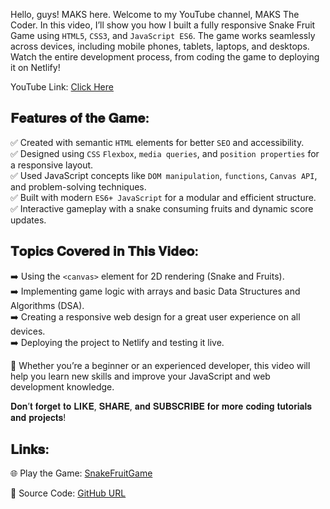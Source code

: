 Hello, guys! MAKS here. Welcome to my YouTube channel, MAKS The Coder. In this video, I’ll show you how I built a fully responsive Snake Fruit Game using `HTML5`, `CSS3`, and `JavaScript ES6`. The game works seamlessly across devices, including mobile phones, tablets, laptops, and desktops. Watch the entire development process, from coding the game to deploying it on Netlify!  

YouTube Link: [Click Here](https://www.youtube.com/@MAKSTheCoder)

## 𝐅𝐞𝐚𝐭𝐮𝐫𝐞𝐬 𝐨𝐟 𝐭𝐡𝐞 𝐆𝐚𝐦𝐞:  
✅ Created with semantic `HTML` elements for better `SEO` and accessibility.  
✅ Designed using `CSS` `Flexbox`, `media queries`, and `position properties` for a responsive layout.  
✅ Used JavaScript concepts like `DOM manipulation`, `functions`, `Canvas API`, and problem-solving techniques.  
✅ Built with modern `ES6+ JavaScript` for a modular and efficient structure.  
✅ Interactive gameplay with a snake consuming fruits and dynamic score updates.  

## 𝐓𝐨𝐩𝐢𝐜𝐬 𝐂𝐨𝐯𝐞𝐫𝐞𝐝 𝐢𝐧 𝐓𝐡𝐢𝐬 𝐕𝐢𝐝𝐞𝐨:  
➡️ Using the `<canvas>` element for 2D rendering (Snake and Fruits).  
➡️ Implementing game logic with arrays and basic Data Structures and Algorithms (DSA).  
➡️ Creating a responsive web design for a great user experience on all devices.  
➡️ Deploying the project to Netlify and testing it live.  

🎯 Whether you’re a beginner or an experienced developer, this video will help you learn new skills and improve your JavaScript and web development knowledge.  

𝐃𝐨𝐧’𝐭 𝐟𝐨𝐫𝐠𝐞𝐭 𝐭𝐨 𝐋𝐈𝐊𝐄, 𝐒𝐇𝐀𝐑𝐄, 𝐚𝐧𝐝 𝐒𝐔𝐁𝐒𝐂𝐑𝐈𝐁𝐄 𝐟𝐨𝐫 𝐦𝐨𝐫𝐞 𝐜𝐨𝐝𝐢𝐧𝐠 𝐭𝐮𝐭𝐨𝐫𝐢𝐚𝐥𝐬 𝐚𝐧𝐝 𝐩𝐫𝐨𝐣𝐞𝐜𝐭𝐬!  

## 𝐋𝐢𝐧𝐤𝐬:  
🌐 Play the Game: [SnakeFruitGame](https://snake-fruit-game-maks-void-web-dev.netlify.app/)

📂 Source Code: [GitHub URL](https://github.com/28032001MRITUNJAYATISHLIPUN28032001/Snake-Fruit-Game-ASMR.git)
